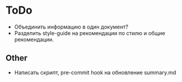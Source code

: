 # ToDo
* Объединить информацию в один документ?
* Разделить style-guide на рекомендации по стилю и общие рекомендации.

## Other
* Написать скрипт, pre-commit hook на обновление summary.md
